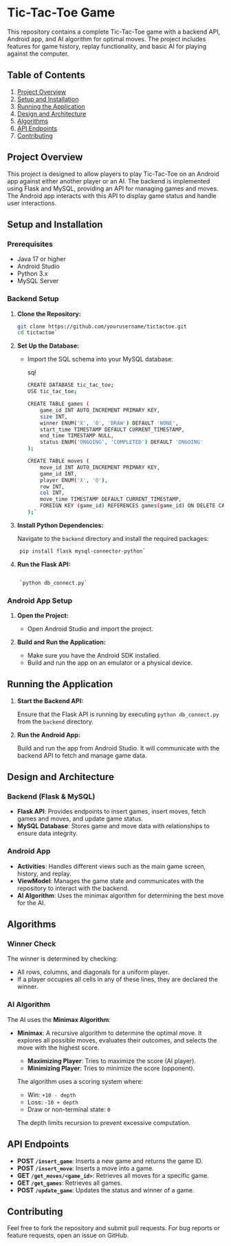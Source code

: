 
# Tic-Tac-Toe Game

This repository contains a complete Tic-Tac-Toe game with a backend API, Android app, and AI algorithm for optimal moves. The project includes features for game history, replay functionality, and basic AI for playing against the computer.

## Table of Contents

1.  [Project Overview](#project-overview)
2.  [Setup and Installation](#setup-and-installation)
3.  [Running the Application](#running-the-application)
4.  [Design and Architecture](#design-and-architecture)
5.  [Algorithms](#algorithms)
6.  [API Endpoints](#api-endpoints)
7.  [Contributing](#contributing)

## Project Overview

This project is designed to allow players to play Tic-Tac-Toe on an Android app against either another player or an AI. The backend is implemented using Flask and MySQL, providing an API for managing games and moves. The Android app interacts with this API to display game status and handle user interactions.

## Setup and Installation

### Prerequisites

-   Java 17 or higher
-   Android Studio
-   Python 3.x
-   MySQL Server

### Backend Setup

1.  **Clone the Repository:**
    
    ```bash
    git clone https://github.com/yourusername/tictactoe.git
    cd tictactoe` 
    ```
    
2.  **Set Up the Database:**
    
    -   Import the SQL schema into your MySQL database:
        
        sql
        
        ```bash
        CREATE DATABASE tic_tac_toe;
        USE tic_tac_toe;
        
        CREATE TABLE games (
            game_id INT AUTO_INCREMENT PRIMARY KEY,
            size INT,
            winner ENUM('X', 'O', 'DRAW') DEFAULT 'NONE',
            start_time TIMESTAMP DEFAULT CURRENT_TIMESTAMP,
            end_time TIMESTAMP NULL,
            status ENUM('ONGOING', 'COMPLETED') DEFAULT 'ONGOING'
        );
        
        CREATE TABLE moves (
            move_id INT AUTO_INCREMENT PRIMARY KEY,
            game_id INT,
            player ENUM('X', 'O'),
            row INT,
            col INT,
            move_time TIMESTAMP DEFAULT CURRENT_TIMESTAMP,
            FOREIGN KEY (game_id) REFERENCES games(game_id) ON DELETE CASCADE
        );` 
        ```
3.  **Install Python Dependencies:**
    
    Navigate to the `backend` directory and install the required packages:
    
```bash
    pip install flask mysql-connector-python` 
   ```
4.  **Run the Flask API:**
    
```bash

    `python db_connect.py` 
```

### Android App Setup

1.  **Open the Project:**
    
    -   Open Android Studio and import the project.
2.  **Build and Run the Application:**
    
    -   Make sure you have the Android SDK installed.
    -   Build and run the app on an emulator or a physical device.

## Running the Application

1.  **Start the Backend API:**
    
    Ensure that the Flask API is running by executing `python db_connect.py` from the `backend` directory.
    
2.  **Run the Android App:**
    
    Build and run the app from Android Studio. It will communicate with the backend API to fetch and manage game data.
    

## Design and Architecture

### Backend (Flask & MySQL)

-   **Flask API**: Provides endpoints to insert games, insert moves, fetch games and moves, and update game status.
-   **MySQL Database**: Stores game and move data with relationships to ensure data integrity.

### Android App

-   **Activities**: Handles different views such as the main game screen, history, and replay.
-   **ViewModel**: Manages the game state and communicates with the repository to interact with the backend.
-   **AI Algorithm**: Uses the minimax algorithm for determining the best move for the AI.

## Algorithms

### Winner Check

The winner is determined by checking:

-   All rows, columns, and diagonals for a uniform player.
-   If a player occupies all cells in any of these lines, they are declared the winner.

### AI Algorithm

The AI uses the **Minimax Algorithm**:

-   **Minimax**: A recursive algorithm to determine the optimal move. It explores all possible moves, evaluates their outcomes, and selects the move with the highest score.
    
    -   **Maximizing Player**: Tries to maximize the score (AI player).
    -   **Minimizing Player**: Tries to minimize the score (opponent).
    
    The algorithm uses a scoring system where:
    
    -   Win: `+10 - depth`
    -   Loss: `-10 + depth`
    -   Draw or non-terminal state: `0`
    
    The depth limits recursion to prevent excessive computation.
    

## API Endpoints

-   **POST `/insert_game`**: Inserts a new game and returns the game ID.
-   **POST `/insert_move`**: Inserts a move into a game.
-   **GET `/get_moves/<game_id>`**: Retrieves all moves for a specific game.
-   **GET `/get_games`**: Retrieves all games.
-   **POST `/update_game`**: Updates the status and winner of a game.

## Contributing

Feel free to fork the repository and submit pull requests. For bug reports or feature requests, open an issue on GitHub.